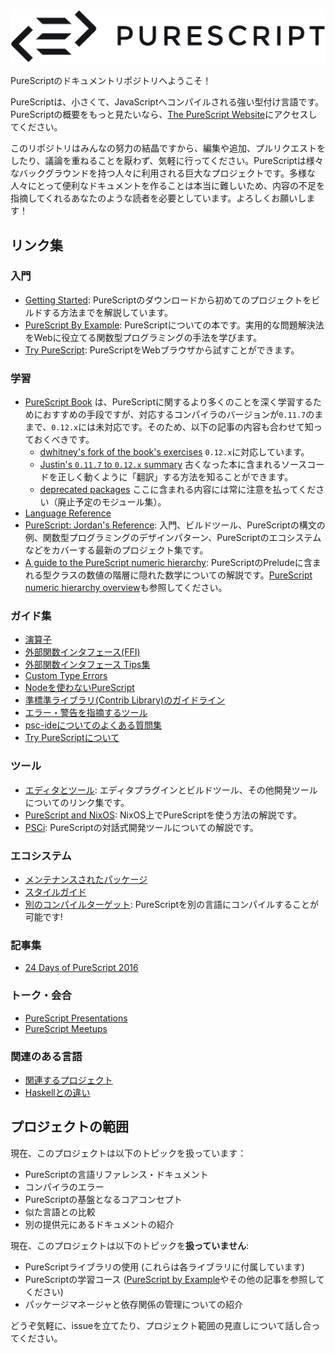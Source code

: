 ![PureScript](https://github.com/purescript/purescript/raw/master/logo.png)

<!--
Welcome to the PureScript documentation repository!
-->
PureScriptのドキュメントリポジトリへようこそ！

<!--
PureScript is a small, strongly typed programming language that compiles to JavaScript.
To get a better overview of PureScript, visit [The PureScript Website](http://purescript.org).
-->
PureScriptは、小さくて、JavaScriptへコンパイルされる強い型付け言語です。
PureScriptの概要をもっと見たいなら、[The PureScript Website](http://purescript.org)にアクセスしてください。

<!--
This repository is a collaborative effort, so please feel free to make a pull request to add/edit content or create an issue to discuss it. PureScript is a big project used by people coming from a variety of backgrounds. Making documentation useful to a wide variety of people is really hard to do well, requiring readers like you to point out and add documentation you feel is missing. Thanks for helping!
-->
このリポジトリはみんなの努力の結晶ですから、編集や追加、プルリクエストをしたり、議論を重ねることを厭わず、気軽に行ってください。PureScriptは様々なバックグラウンドを持つ人々に利用される巨大なプロジェクトです。多様な人々にとって便利なドキュメントを作ることは本当に難しいため、内容の不足を指摘してくれるあなたのような読者を必要としています。よろしくお願いします！

<!--
## Directory
-->
## リンク集

<!--
### Getting Started
-->
### 入門

<!--
- [Getting Started](guides/Getting-Started.md): Download PureScript and build your first project
- [PureScript By Example](https://leanpub.com/purescript/read): A book about PureScript. Learn functional programming for the web by solving practical problems
- [Try PureScript](http://try.purescript.org): Try PureScript in your browser
-->
- [Getting Started](guides/Getting-Started.md): PureScriptのダウンロードから初めてのプロジェクトをビルドする方法までを解説しています。
- [PureScript By Example](https://leanpub.com/purescript/read): PureScriptについての本です。実用的な問題解決法をWebに役立てる関数型プログラミングの手法を学びます。
- [Try PureScript](http://try.purescript.org): PureScriptをWebブラウザから試すことができます。

<!--
### Learning
-->
### 学習

<!--
- The [PureScript Book](https://leanpub.com/purescript/read) is the recommended approach to learning the language, since it covers more material in greater depth. However, it covers `0.11.7` and is not updated yet for the `0.12.x` version of the compiler. Thus, one should be aware of the following materials when reading through the book:
    - See [dwhitney's fork of the book's exercises](https://github.com/dwhitney/purescript-book) which is updated for `0.12.x`.
    - See [Justin's `0.11.7` to `0.12.x` summary](https://purescript-resources.readthedocs.io/en/latest/0.11.7-to-0.12.0.html) to know how to 'translate' the outdated book's code into working code.
    - Be wary of any references to these [deprecated packages](https://github.com/purescript-deprecated) in the book.
- [Language Reference](language/README.md)
- [PureScript: Jordan's Reference](https://github.com/JordanMartinez/purescript-jordans-reference): An up-to-date project covering Getting Started, Build Tools, PureScript's syntax with examples, FP design patterns, and PureScript's ecosystem.
- [A guide to the PureScript numeric hierarchy](https://a-guide-to-the-purescript-numeric-hierarchy.readthedocs.io/en/latest/index.html): An introduction to the mathematics behind the numeric hierarchy of type classes in PureScript’s Prelude. (See also [PureScript numeric hierarchy overview](https://harry.garrood.me/numeric-hierarchy-overview/).)
-->
- [PureScript Book](https://leanpub.com/purescript/read) は、PureScriptに関するより多くのことを深く学習するためにおすすめの手段ですが、対応するコンパイラのバージョンが`0.11.7`のままで、`0.12.x`には未対応です。そのため、以下の記事の内容も合わせて知っておくべきです。
    - [dwhitney's fork of the book's exercises](https://github.com/dwhitney/purescript-book) `0.12.x`に対応しています。
    - [Justin's `0.11.7` to `0.12.x` summary](https://purescript-resources.readthedocs.io/en/latest/0.11.7-to-0.12.0.html) 古くなった本に含まれるソースコードを正しく動くように「翻訳」する方法を知ることができます。
    - [deprecated packages](https://github.com/purescript-deprecated) ここに含まれる内容には常に注意を払ってください（廃止予定のモジュール集）。
- [Language Reference](language/README.md)
- [PureScript: Jordan's Reference](https://github.com/JordanMartinez/purescript-jordans-reference): 入門、ビルドツール、PureScriptの構文の例、関数型プログラミングのデザインパターン、PureScriptのエコシステムなどをカバーする最新のプロジェクト集です。
- [A guide to the PureScript numeric hierarchy](https://a-guide-to-the-purescript-numeric-hierarchy.readthedocs.io/en/latest/index.html): PureScriptのPreludeに含まれる型クラスの数値の階層に隠れた数学についての解説です。[PureScript numeric hierarchy overview](https://harry.garrood.me/numeric-hierarchy-overview/)も参照してください。

<!--
### Guides
-->
### ガイド集

<!--
- [Common Operators](guides/Common-Operators.md)
- [The Foreign Function Interface (FFI)](guides/FFI.md)
- [FFI Tips](guides/FFI-Tips.md)
- [Custom Type Errors](guides/Custom-Type-Errors.md)
- [PureScript Without Node](guides/PureScript-Without-Node.md)
- [Contrib Library Guidelines](guides/Contrib-Guidelines.md)
- [Error Suggestions](guides/Error-Suggestions.md)
- [psc-ide FAQ](guides/psc-ide-FAQ.md)
- [Try PureScript Help](https://github.com/purescript/trypurescript/blob/gh-pages/README.md)
-->
- [演算子](guides/Common-Operators.md)
- [外部関数インタフェース(FFI)](guides/FFI.md)
- [外部関数インタフェース Tips集](guides/FFI-Tips.md)
- [Custom Type Errors](guides/Custom-Type-Errors.md)
- [Nodeを使わないPureScript](guides/PureScript-Without-Node.md)
- [準標準ライブラリ(Contrib Library)のガイドライン](guides/Contrib-Guidelines.md)
- [エラー・警告を指摘するツール](guides/Error-Suggestions.md)
- [psc-ideについてのよくある質問集](guides/psc-ide-FAQ.md)
- [Try PureScriptについて](https://github.com/purescript/trypurescript/blob/gh-pages/README.md)

<!--
### Tools
-->
### ツール

<!--
- [Editor and tool support](ecosystem/Editor-and-tool-support.md): Editor plugins, build tools, and other development tools
- [PureScript and NixOS](https://pr06lefs.wordpress.com/2015/01/11/get-started-with-purescript-on-nixos/): How to use PureScript with NixOS
- [PSCi](guides/PSCi.md): An interactive development tool for PureScript
-->
- [エディタとツール](ecosystem/Editor-and-tool-support.md): エディタプラグインとビルドツール、その他開発ツールについてのリンク集です。
- [PureScript and NixOS](https://pr06lefs.wordpress.com/2015/01/11/get-started-with-purescript-on-nixos/): NixOS上でPureScriptを使う方法の解説です。
- [PSCi](guides/PSCi.md): PureScriptの対話式開発ツールについての解説です。

<!--
### Ecosystem
-->
### エコシステム

<!--
- [Maintained Packages](ecosystem/Maintained-Packages.md)
- [Style Guide](guides/Style-Guide.md)
- [Alternate Backends](https://github.com/purescript/documentation/blob/master/ecosystem/Alternate-backends.md): PureScript can compile to other languages as well!
-->
- [メンテナンスされたパッケージ](ecosystem/Maintained-Packages.md)
- [スタイルガイド](guides/Style-Guide.md)
- [別のコンパイルターゲット](https://github.com/purescript/documentation/blob/master/ecosystem/Alternate-backends.md): PureScriptを別の言語にコンパイルすることが可能です!

<!--
### Articles
-->
### 記事集

- [24 Days of PureScript 2016](https://github.com/paf31/24-days-of-purescript-2016)

<!--
### Talks/Meetups
-->
### トーク・会合

- [PureScript Presentations](ecosystem/PureScript-Presentations.md)
- [PureScript Meetups](ecosystem/PureScript-Meetups.md)

<!--
### Related Languages
-->
### 関連のある言語

<!--
- [Related Projects](Related-Projects.md)
- [Differences from Haskell](language/Differences-from-Haskell.md)
-->
- [関連するプロジェクト](Related-Projects.md)
- [Haskellとの違い](language/Differences-from-Haskell.md)


<!--
## Project Scope
-->
## プロジェクトの範囲

<!--
Topics currently in this repository's scope:
-->
現在、このプロジェクトは以下のトピックを扱っています：

<!--
- PureScript language reference documentation
- Its compiler errors
- Core concepts on which the language is based
- Comparison with similar languages
- An introduction to other sources of documentation
-->
- PureScriptの言語リファレンス・ドキュメント
- コンパイラのエラー
- PureScriptの基盤となるコアコンセプト
- 似た言語との比較
- 別の提供元にあるドキュメントの紹介

<!--
Topics currently *not* in scope:
-->
現在、このプロジェクトは以下のトピックを**扱っていません**:

<!--
- Using PureScript libraries (those docs belong with the corresponding libraries)
- A PureScript language teaching course (use the [PureScript by Example](https://leanpub.com/purescript/read) book or other resources)
- Introduction to package managers and dependency management
-->
- PureScriptライブラリの使用 (これらは各ライブラリに付属しています)
- PureScriptの学習コース ([PureScript by Example](https://leanpub.com/purescript/read)やその他の記事を参照してください)
- パッケージマネージャと依存関係の管理についての紹介

<!--
Feel free to make an issue to discuss amending the scope.
-->
どうぞ気軽に、issueを立てたり、プロジェクト範囲の見直しについて話し合ってください。
